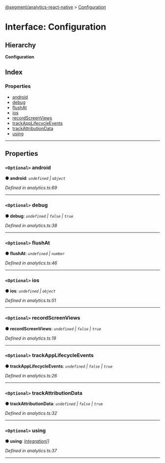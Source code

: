 [@segment/analytics-react-native](../README.md) > [Configuration](../interfaces/analytics.configuration.md)

# Interface: Configuration

## Hierarchy

**Configuration**

## Index

### Properties

* [android](analytics.configuration.md#android)
* [debug](analytics.configuration.md#debug)
* [flushAt](analytics.configuration.md#flushat)
* [ios](analytics.configuration.md#ios)
* [recordScreenViews](analytics.configuration.md#recordscreenviews)
* [trackAppLifecycleEvents](analytics.configuration.md#trackapplifecycleevents)
* [trackAttributionData](analytics.configuration.md#trackattributiondata)
* [using](analytics.configuration.md#using)

---

## Properties

<a id="android"></a>

### `<Optional>` android

**● android**: *`undefined` \| `object`*

*Defined in analytics.ts:69*

___
<a id="debug"></a>

### `<Optional>` debug

**● debug**: *`undefined` \| `false` \| `true`*

*Defined in analytics.ts:38*

___
<a id="flushat"></a>

### `<Optional>` flushAt

**● flushAt**: *`undefined` \| `number`*

*Defined in analytics.ts:46*

___
<a id="ios"></a>

### `<Optional>` ios

**● ios**: *`undefined` \| `object`*

*Defined in analytics.ts:51*

___
<a id="recordscreenviews"></a>

### `<Optional>` recordScreenViews

**● recordScreenViews**: *`undefined` \| `false` \| `true`*

*Defined in analytics.ts:19*

___
<a id="trackapplifecycleevents"></a>

### `<Optional>` trackAppLifecycleEvents

**● trackAppLifecycleEvents**: *`undefined` \| `false` \| `true`*

*Defined in analytics.ts:26*

___
<a id="trackattributiondata"></a>

### `<Optional>` trackAttributionData

**● trackAttributionData**: *`undefined` \| `false` \| `true`*

*Defined in analytics.ts:32*

___
<a id="using"></a>

### `<Optional>` using

**● using**: *[Integration](../#integration)[]*

*Defined in analytics.ts:37*

___

